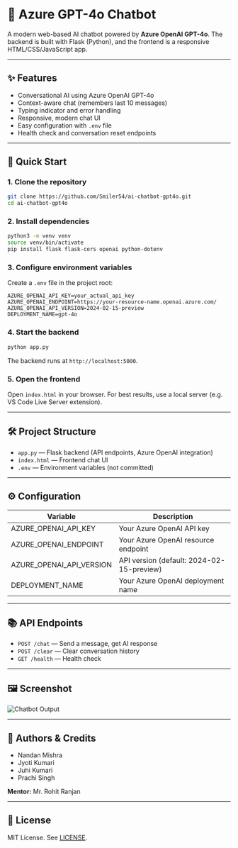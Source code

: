 # 🤖 Azure GPT-4o Chatbot

A modern web-based AI chatbot powered by **Azure OpenAI GPT-4o**. The backend is built with Flask (Python), and the frontend is a responsive HTML/CSS/JavaScript app.

---

## ✨ Features

- Conversational AI using Azure OpenAI GPT-4o
- Context-aware chat (remembers last 10 messages)
- Typing indicator and error handling
- Responsive, modern chat UI
- Easy configuration with `.env` file
- Health check and conversation reset endpoints

---

## 🚀 Quick Start

### 1. Clone the repository
```bash
git clone https://github.com/Smiler54/ai-chatbot-gpt4o.git
cd ai-chatbot-gpt4o
```

### 2. Install dependencies
```bash
python3 -m venv venv
source venv/bin/activate
pip install flask flask-cors openai python-dotenv
```

### 3. Configure environment variables
Create a `.env` file in the project root:
```env
AZURE_OPENAI_API_KEY=your_actual_api_key
AZURE_OPENAI_ENDPOINT=https://your-resource-name.openai.azure.com/
AZURE_OPENAI_API_VERSION=2024-02-15-preview
DEPLOYMENT_NAME=gpt-4o
```

### 4. Start the backend
```bash
python app.py
```
The backend runs at `http://localhost:5000`.

### 5. Open the frontend
Open `index.html` in your browser. For best results, use a local server (e.g. VS Code Live Server extension).

---

## 🛠️ Project Structure

- `app.py` — Flask backend (API endpoints, Azure OpenAI integration)
- `index.html` — Frontend chat UI
- `.env` — Environment variables (not committed)

---

## ⚙️ Configuration

| Variable                  | Description                                 |
|--------------------------|---------------------------------------------|
| AZURE_OPENAI_API_KEY     | Your Azure OpenAI API key                   |
| AZURE_OPENAI_ENDPOINT    | Your Azure OpenAI resource endpoint         |
| AZURE_OPENAI_API_VERSION | API version (default: 2024-02-15-preview)   |
| DEPLOYMENT_NAME          | Your Azure OpenAI deployment name           |

---

## 📚 API Endpoints

- `POST /chat` — Send a message, get AI response
- `POST /clear` — Clear conversation history
- `GET /health` — Health check

---

## 🖼️ Screenshot

![Chatbot Output](screenshots/Output_Page.jpg)

---

## 👤 Authors & Credits

- Nandan Mishra
- Jyoti Kumari
- Juhi Kumari
- Prachi Singh

**Mentor:** Mr. Rohit Ranjan

---

## 📄 License

MIT License. See [LICENSE](LICENSE).
